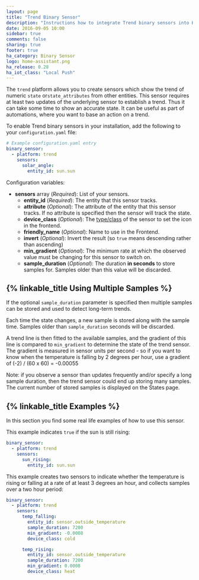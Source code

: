 ```yaml
---
layout: page
title: "Trend Binary Sensor"
description: "Instructions how to integrate Trend binary sensors into Home Assistant."
date: 2016-09-05 10:00
sidebar: true
comments: false
sharing: true
footer: true
ha_category: Binary Sensor
logo: home-assistant.png
ha_release: 0.28
ha_iot_class: "Local Push"
---
```


The `trend` platform allows you to create sensors which show the trend of numeric `state` or`state_attributes` from other entities. This sensor requires at least two updates of the underlying sensor to establish a trend. Thus it can take some time to show an accurate state. It can be useful as part of automations, where you want to base an action on a trend.

To enable Trend binary sensors in your installation, add the following to your `configuration.yaml` file:

```yaml
# Example configuration.yaml entry
binary_sensor:
  - platform: trend
    sensors:
      solar_angle:
        entity_id: sun.sun
```

Configuration variables:

- **sensors** array (*Required*): List of your sensors.
  - **entity_id** (*Required*): The entity that this sensor tracks.
  - **attribute** (*Optional*): The attribute of the entity that this sensor tracks. If no attribute is specified then the sensor will track the state.
  - **device_class** (*Optional*): The [type/class](/components/binary_sensor/) of the sensor to set the icon in the frontend.
  - **friendly_name** (*Optional*): Name to use in the Frontend.
  - **invert** (*Optional*): Invert the result (so `true` means descending rather than ascending)
  - **min_gradient** (*Optional*): The minimum rate at which the observed value must be changing for this sensor to switch on.
  - **sample_duration** (*Optional*): The duration **in seconds** to store samples for. Samples older than this value will be discarded.

## {% linkable_title Using Multiple Samples %}

If the optional `sample_duration` parameter is specified then multiple samples can be stored and used to detect long-term trends.

Each time the state changes, a new sample is stored along with the sample time. Samples older than `sample_duration` seconds will be discarded.

A trend line is then fitted to the available samples, and the gradient of this line is compared to `min_gradient` to determine the state of the trend sensor. The gradient is measured in sensor units per second - so if you want to know when the temperature is falling by 2 degrees per hour, use a gradient of (-2) / (60 x 60) = -0.00055

Note: if you observe a sensor than updates frequently and/or specify a long sample duration, then the trend sensor could end up storing many samples. The current number of stored samples is displayed on the States page.

## {% linkable_title Examples %}

In this section you find some real life examples of how to use this sensor.

This example indicates `true` if the sun is still rising:

```yaml
binary_sensor:
  - platform: trend
    sensors:
      sun_rising:
        entity_id: sun.sun
```

This example creates two sensors to indicate whether the temperature is rising or falling at a rate of at least 3 degrees an hour, and collects samples over a two hour period:

```yaml
binary_sensor:
  - platform: trend
    sensors:
      temp_falling:
        entity_id: sensor.outside_temperature
        sample_duration: 7200
        min_gradient: -0.0008
        device_class: cold

      temp_rising:
        entity_id: sensor.outside_temperature
        sample_duration: 7200
        min_gradient: 0.0008
        device_class: heat
```
